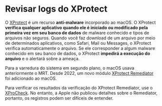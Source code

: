# Revisar logs do XProtect

O [XProtect](https://book.hacktricks.xyz/macos-hardening/macos-security-and-privilege-escalation/macos-security-protections/macos-gatekeeper#xprotect/) é um recurso **anti-malware** incorporado ao macOS. O XProtect **verifica qualquer aplicativo quando ele é iniciado ou modificado pela primeira vez em seu banco de dados** de malware conhecido e tipos de arquivos não seguros. Quando você faz download de um arquivo por meio de determinados aplicativos, como Safari, Mail ou Messages, o XProtect verifica automaticamente o arquivo. Se ele corresponder a algum malware conhecido em seu banco de dados, o XProtect **impedirá a execução do arquivo** e o alertará sobre a ameaça.

Para a varredura do sistema em segundo plano, o macOS usava anteriormente o MRT. Desde 2022, um novo módulo [XProtect Remediator](https://book.hacktricks.xyz/macos-hardening/macos-security-and-privilege-escalation/macos-security-protections/macos-gatekeeper#xprotect/) foi adicionado ao macOS.

Para verificar os resultados da verificação do XProtect Remediator, use o [XProCheck](https://eclecticlight.co/2022/09/05/xprocheck-a-new-utility-to-inspect-anti-malware-scans/). No entanto, a Apple não publicou detalhes sobre o Remediator, portanto, os registros podem ser difíceis de entender.
